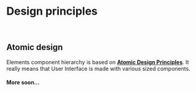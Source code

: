 # Design principles

<br>

## Atomic design

Elements component hierarchy is based on **[Atomic Design Principles](http://bradfrost.com/blog/post/atomic-web-design/)**. It really means that User Interface is made with various sized components.

#### More soon...
